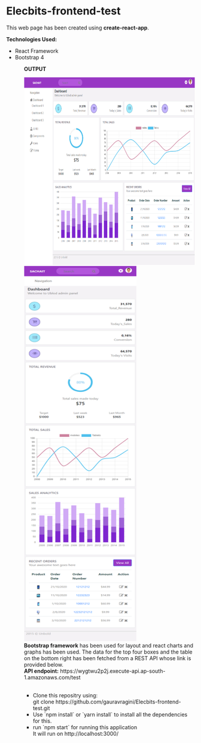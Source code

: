 # Elecbits-frontend-test

This web page has been created using <b>create-react-app</b>.</br>

<b>Technologies Used: </b>
<ul>
   <li>React Framework</li>
   <li>Bootstrap 4 </li>
  <ul>
    
<b>OUTPUT</b>

<img src="https://github.com/gauravragini/Elecbits-frontend-test/blob/master/public/assets/images/output1.png" height="500px" width="800px">
<img src="https://github.com/gauravragini/Elecbits-frontend-test/blob/master/public/assets/images/output2.png" height="1000px" width="300px">


<div>
<b>Bootstrap framework</b> has been used for layout and react charts and graphs has been used.
The data for the top four boxes and the table on the bottom right has been fetched from a REST
API whose link is provided below.<br/>
<b>API endpoint:</b> https://wygtwu2p2j.execute-api.ap-south-1.amazonaws.com/test
</div>
<br/>



<ul>
<li>Clone this repositry using:<br/>
git clone https://github.com/gauravragini/Elecbits-frontend-test.git</li>
<li>Use `npm install` or `yarn install` to install all the dependencies for this.</li>
<li>run `npm start` for running this application<br/>
It will run on  http://localhost:3000/ </li>
</ul>

